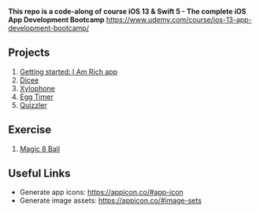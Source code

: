 **This repo is a code-along of course iOS 13 & Swift 5 - The complete iOS App Development Bootcamp**
https://www.udemy.com/course/ios-13-app-development-bootcamp/

## Projects

1. [Getting started: I Am Rich app](https://github.com/LenkaHao/ios-app-bootcamp/tree/master/I%20Am%20Rich)
2. [Dicee](https://github.com/LenkaHao/ios-app-bootcamp/tree/master/Dicee-iOS13)
3. [Xylophone](https://github.com/LenkaHao/ios-app-bootcamp/tree/master/Xylophone-iOS13)
4. [Egg Timer](https://github.com/LenkaHao/ios-app-bootcamp/tree/master/EggTimer-iOS13)
5. [Quizzler](https://github.com/LenkaHao/ios-app-bootcamp/tree/master/Quizzler-iOS13)


## Exercise

1. [Magic 8 Ball](https://github.com/LenkaHao/ios-app-bootcamp/tree/master/Magic-8-Ball-iOS13)


## Useful Links

- Generate app icons: https://appicon.co/#app-icon
- Generate image assets: https://appicon.co/#image-sets